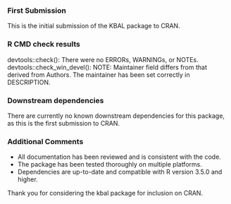 ### First Submission
This is the initial submission of the KBAL package to CRAN.

### R CMD check results
devtools::check(): 
There were no ERRORs, WARNINGs, or NOTEs.
devtools::check_win_devel(): 
NOTE: Maintainer field differs from that derived from Authors. The maintainer has been set correctly in DESCRIPTION.

### Downstream dependencies
There are currently no known downstream dependencies for this package, as this is the first submission to CRAN.

### Additional Comments
- All documentation has been reviewed and is consistent with the code.
- The package has been tested thoroughly on multiple platforms.
- Dependencies are up-to-date and compatible with R version 3.5.0 and higher.

Thank you for considering the kbal package for inclusion on CRAN.
